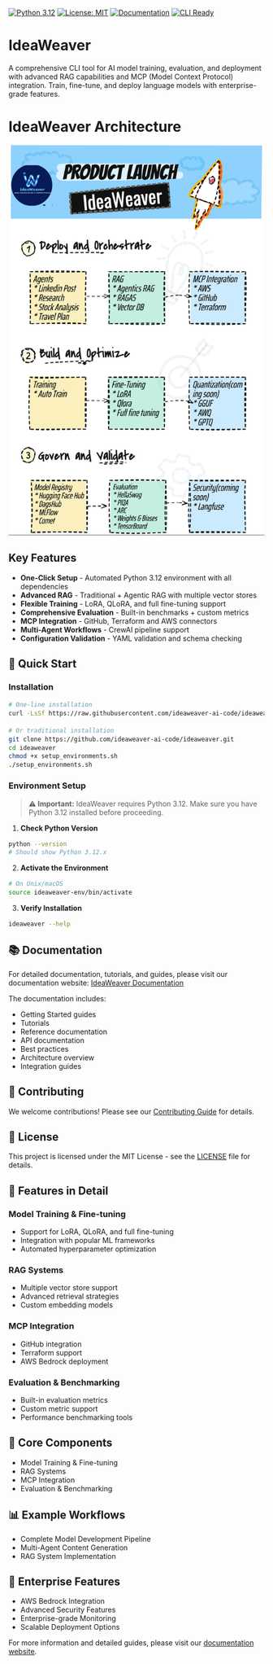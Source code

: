 [![Python 3.12](https://img.shields.io/badge/python-3.12-blue.svg)](https://www.python.org/downloads/release/python-3120/)
[![License: MIT](https://img.shields.io/badge/License-MIT-yellow.svg)](https://opensource.org/licenses/MIT)
[![Documentation](https://img.shields.io/badge/docs-mkdocs-blue.svg)](https://ideaweaver-ai-code.github.io/ideaweaver-docs/)
[![CLI Ready](https://img.shields.io/badge/CLI-Ready-green.svg)](#quick-start)

# IdeaWeaver

A comprehensive CLI tool for AI model training, evaluation, and deployment with advanced RAG capabilities and MCP (Model Context Protocol) integration. Train, fine-tune, and deploy language models with enterprise-grade features.

# IdeaWeaver Architecture

![IdeaWeaver Architecture](docs/images/ideaweaver-main.gif)

## Key Features

- **One-Click Setup** - Automated Python 3.12 environment with all dependencies
- **Advanced RAG** - Traditional + Agentic RAG with multiple vector stores
- **Flexible Training** - LoRA, QLoRA, and full fine-tuning support
- **Comprehensive Evaluation** - Built-in benchmarks + custom metrics
- **MCP Integration** - GitHub, Terraform and AWS connectors
- **Multi-Agent Workflows** - CrewAI pipeline support
- **Configuration Validation** - YAML validation and schema checking

## 🚀 Quick Start

### Installation

```bash
# One-line installation
curl -LsSf https://raw.githubusercontent.com/ideaweaver-ai-code/ideaweaver/refs/heads/main/setup_environments.sh | sh

# Or traditional installation
git clone https://github.com/ideaweaver-ai-code/ideaweaver.git
cd ideaweaver
chmod +x setup_environments.sh
./setup_environments.sh
```

### Environment Setup

> **⚠️ Important:** IdeaWeaver requires Python 3.12. Make sure you have Python 3.12 installed before proceeding.

1. **Check Python Version**
```bash
python --version
# Should show Python 3.12.x
```

2. **Activate the Environment**
```bash
# On Unix/macOS
source ideaweaver-env/bin/activate
```

3. **Verify Installation**
```bash
ideaweaver --help
```

## 📚 Documentation

For detailed documentation, tutorials, and guides, please visit our documentation website:
[IdeaWeaver Documentation](https://ideaweaver-ai-code.github.io/ideaweaver-docs/)

The documentation includes:
- Getting Started guides
- Tutorials
- Reference documentation
- API documentation
- Best practices
- Architecture overview
- Integration guides

## 🤝 Contributing

We welcome contributions! Please see our [Contributing Guide](docs/community/contributing.md) for details.

## 📄 License

This project is licensed under the MIT License - see the [LICENSE](LICENSE) file for details.

## 🌟 Features in Detail

### Model Training & Fine-tuning
- Support for LoRA, QLoRA, and full fine-tuning
- Integration with popular ML frameworks
- Automated hyperparameter optimization

### RAG Systems
- Multiple vector store support
- Advanced retrieval strategies
- Custom embedding models

### MCP Integration
- GitHub integration
- Terraform support
- AWS Bedrock deployment

### Evaluation & Benchmarking
- Built-in evaluation metrics
- Custom metric support
- Performance benchmarking tools

## 🔧 Core Components

- Model Training & Fine-tuning
- RAG Systems
- MCP Integration
- Evaluation & Benchmarking

## 📊 Example Workflows

- Complete Model Development Pipeline
- Multi-Agent Content Generation
- RAG System Implementation

## 🌟 Enterprise Features

- AWS Bedrock Integration
- Advanced Security Features
- Enterprise-grade Monitoring
- Scalable Deployment Options

For more information and detailed guides, please visit our [documentation website](https://ideaweaver-ai-code.github.io/ideaweaver-docs/).

